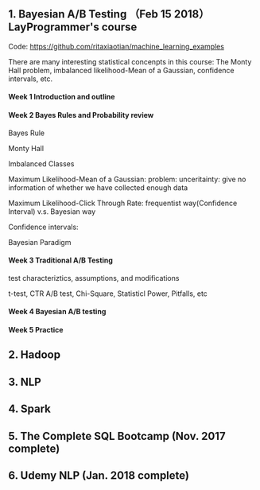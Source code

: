 ## 1. Bayesian A/B Testing （Feb 15 2018）LayProgrammer's course

Code: https://github.com/ritaxiaotian/machine_learning_examples

There are many interesting statistical concenpts in this course: The Monty Hall problem, imbalanced likelihood-Mean of a Gaussian, confidence intervals, etc.
#### Week 1 Introduction and outline
#### Week 2 Bayes Rules and Probability review
Bayes Rule

Monty Hall

Imbalanced Classes

Maximum Likelihood-Mean of a Gaussian: problem: unceritainty: give no information of whether we have collected enough data

Maximum Likelihood-Click Through Rate: frequentist way(Confidence Interval) v.s. Bayesian way

Confidence intervals:

Bayesian Paradigm

#### Week 3 Traditional A/B Testing
test characteriztics, assumptions, and modifications

t-test, CTR A/B test, Chi-Square, Statisticl Power, Pitfalls, etc

#### Week 4 Bayesian A/B testing
#### Week 5 Practice
## 2. Hadoop
## 3. NLP
## 4. Spark
## 5. The Complete SQL Bootcamp (Nov. 2017 complete)
## 6. Udemy NLP (Jan. 2018 complete)
